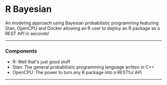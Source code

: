 # R Bayesian

An modeling approach using Bayesian probabilistic programming featuring Stan, OpenCPU and Docker allowing an R user to deploy an R package as a REST API in seconds!

---

### Components

- R: Well that's just good stuff
- Stan: The general probabilistic programming language written in C++
- OpenCPU: The power to turn any R package into a RESTful API

---
